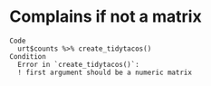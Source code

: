 # Complains if not a matrix

    Code
      urt$counts %>% create_tidytacos()
    Condition
      Error in `create_tidytacos()`:
      ! first argument should be a numeric matrix

